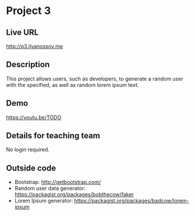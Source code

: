 # Project 3

## Live URL
<http://p3.ilyanossov.me>

## Description
This project allows users, such as developers, to generate a random user with the specified, as well as random lorem ipsum text.

## Demo
<https://youtu.be/TODO>

## Details for teaching team
No login required.

## Outside code
* Bootstrap: http://getbootstrap.com/
* Random user data generator: https://packagist.org/packages/bobthecow/faker
* Lorem Ipsum generator: https://packagist.org/packages/badcow/lorem-ipsum
